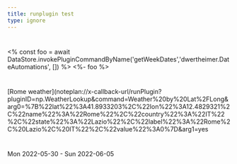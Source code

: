 ```yaml
---
title: runplugin test
type: ignore 
---
```

# 
<% const foo = await DataStore.invokePluginCommandByName('getWeekDates','dwertheimer.DateAutomations', []) %>
<%- foo %>



# 
[Rome weather](noteplan://x-callback-url/runPlugin?pluginID=np.WeatherLookup&command=Weather%20by%20Lat%2FLong&arg0=%7B%22lat%22%3A41.8933203%2C%22lon%22%3A12.4829321%2C%22name%22%3A%22Rome%22%2C%22country%22%3A%22IT%22%2C%22state%22%3A%22Lazio%22%2C%22label%22%3A%22Rome%2C%20Lazio%2C%20IT%22%2C%22value%22%3A0%7D&arg1=yes



# 

Mon 2022-05-30 - Sun 2022-06-05



# 





